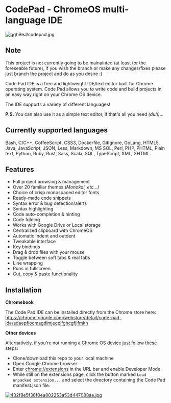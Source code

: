 # CodePad - ChromeOS multi-language IDE

![gghBeJ/codepad.jpg](https://image.ibb.co/gghBeJ/codepad.jpg)

## Note
This project is not currently going to be mainainted (at least for the foreseable future), if you wish the branch or make any changes/fixes please just branch the project and do as you desire :)


Code Pad IDE is a free and lightweight IDE/text editor built for Chrome operating system. Code Pad allows you to write code and build projects in an easy way right on your Chrome OS device.

The IDE supports a variety of different languages!

**P.S.** You can also use it as a simple text editor, if that's all you need _(duh)_...

## Currently supported languages
Bash, C/C++, CoffeeScript, CSS3, Dockerfile, GitIgnore, GoLang, HTML5, Java, JavaScript, JSON, Less, Markdown, MS SQL, Perl, PHP, PHTML, Plain text, Python, Ruby, Rust, Sass, Scala, SQL, TypeScript, XML, XHTML.

## Features
 - Full project browsing & management
 - Over 20 familiar themes _(Monokai, etc...)_
 - Choice of crisp monospaced editor fonts
 - Ready-made code snippets
 - Syntax error & bug detection/alerts
 - Syntax highlighting
 - Code auto-completion & hinting
 - Code folding
 - Works with Google Drive or Local storage
 - Centralized clipboard with ChromeOS
 - Automatic indent and outdent
 - Tweakable interface
 - Key bindings
 - Drag & drop files with your mouse
 - Toggle between soft tabs & real tabs
 - Line wrapping
 - Runs in fullscreen
 - Cut, copy & paste functionality

## Installation

**Chromebook**

The Code Pad IDE can be installed directly from the Chrome store here: 
https://chrome.google.com/webstore/detail/code-pad-ide/adaepfiocmagdimjecpifghcgfjlfmkh

**Other devices**

Alternatively, if you're not running a Chrome OS device just follow these steps:
                                              
  - Clone/download this repo to your local machine
  - Open Google Chrome browser
  - Enter [chrome://extensions](chrome://extensions) in the URL bar and enable Developer Mode.
  - While still on the extensions page, click the button marked `Load unpacked extension...` and select the directory containing the Code Pad manifest.json file.
  
[![432f8e5f36f0ea802253a53d447088ae.jpg](http://pichoster.net/images/2017/11/17/432f8e5f36f0ea802253a53d447088ae.jpg)](http://pichoster.net/image/UiWmt)
